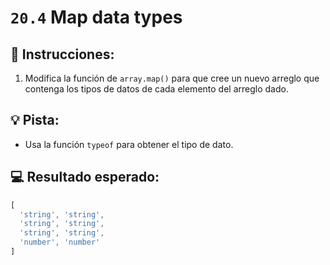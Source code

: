 # `20.4` Map data types

## 📝 Instrucciones:

1. Modifica la función de `array.map()` para que cree un nuevo arreglo que contenga los tipos de datos de cada elemento del arreglo dado.

## 💡 Pista:

+ Usa la función `typeof` para obtener el tipo de dato.

## 💻 Resultado esperado:

```js
[ 
  'string', 'string', 
  'string', 'string', 
  'string', 'string', 
  'number', 'number' 
]
```
